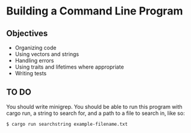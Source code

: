 # Building a Command Line Program

## Objectives
* Organizing code
* Using vectors and strings
* Handling errors
* Using traits and lifetimes where appropriate
* Writing tests

## TO DO
You should write minigrep. You should be able to run this program with cargo run, a string to search for, and a path to a file to search in, like so:
```
$ cargo run searchstring example-filename.txt
```
